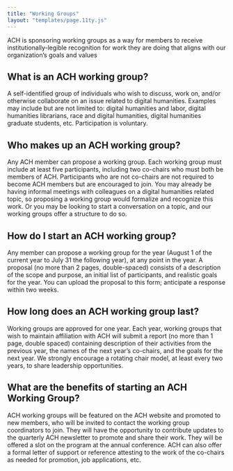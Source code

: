```yaml
---
title: "Working Groups"
layout: "templates/page.11ty.js"
---
```


ACH is sponsoring working groups as a way for members to receive institutionally-legible recognition for work they are doing that aligns with our organization’s goals and values


## What is an ACH working group?

A self-identified group of individuals who wish to discuss, work on, and/or otherwise collaborate on an issue related to digital humanities. Examples may include but are not limited to: digital humanities and labor, digital humanities librarians, race and digital humanities, digital humanities graduate students, etc. Participation is voluntary.


## Who makes up an ACH working group?

Any ACH member can propose a working group. Each working group must include at least five participants, including two co-chairs who must both be members of ACH. Participants who are not co-chairs are not required to become ACH members but are encouraged to join. You may already be having informal meetings with colleagues on a digital humanities related topic, so proposing a working group would formalize and recognize this work. Or you may be looking to start a conversation on a topic, and our working groups offer a structure to do so.


## How do I start an ACH working group?

Any member can propose a working group for the year (August 1 of the current year to July 31 the following year), at any point in the year. A proposal (no more than 2 pages, double-spaced) consists of a description of the scope and purpose, an initial list of participants, and realistic goals for the year. You can upload the proposal to this form; anticipate a response within two weeks.


## How long does an ACH working group last?

Working groups are approved for one year. Each year, working groups that wish to maintain affiliation with ACH will submit a report (no more than 1 page, double spaced) containing description of their activities from the previous year, the names of the next year’s co-chairs, and the goals for the next year. We strongly encourage a rotating chair model, at least every two years, to share leadership opportunities.


## What are the benefits of starting an ACH Working Group?

ACH working groups will be featured on the ACH website and promoted to new members, who will be invited to contact the working group coordinators to join. They will have the opportunity to contribute updates to the quarterly ACH newsletter to promote and share their work. They will be offered a slot on the program at the annual conference. ACH can also offer a formal letter of support or reference attesting to the work of the co-chairs as needed for promotion, job applications, etc.
